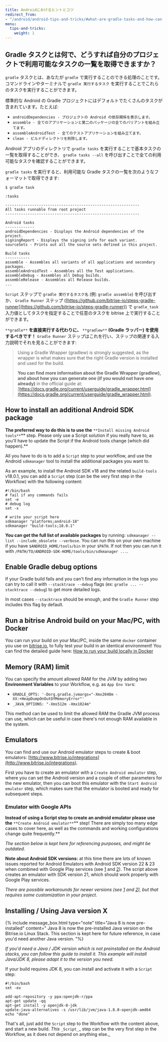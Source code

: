 ```yaml
---
title: Androidにおけるヒントとコツ
redirect_from:
- "/android/android-tips-and-tricks/#what-are-gradle-tasks-and-how-can-i-get-the-list-of-available-tasks-in-my-project"
menu:
  tips-and-tricks:
    weight: 1
---
```

## Gradle タスクとは何で、どうすれば自分のプロジェクトで利用可能なタスクの一覧を取得できますか？

`gradle` タスクとは、あなたが `gradle` で実行することのできる処理のことです。
コマンドラインやターミナルで `gradle 実行するタスク` を実行することでこれらのタスクを実行することができます。

標準的な Android の Gradle プロジェクトにはデフォルトでたくさんのタスクが含まれています。たとえば:

* `androidDependencies - プロジェクトの Android の依存関係を表示します。`
* `assemble - 全てのアプリケーションと第二のパッケージの全てのバリアントを組み立てます。`
* `assembleAndroidTest - 全てのテストアプリケーションを組み立てます。`
* `clean - ビルドディレクトリを削除します。`

Android アプリのディレクトリで `gradle tasks` を実行することで基本タスクの一覧を取得することができ、
`gradle tasks --all` を呼び出すことで全ての利用可能なタスクを確認することができます。

`gradle tasks` を実行すると、利用可能な Gradle タスクの一覧を次のようなフォーマットで取得できます:

    $ gradle task
    
    :tasks
    
    ------------------------------------------------------------
    All tasks runnable from root project
    ------------------------------------------------------------
    
    Android tasks
    -------------
    androidDependencies - Displays the Android dependencies of the project.
    signingReport - Displays the signing info for each variant.
    sourceSets - Prints out all the source sets defined in this project.
    
    Build tasks
    -----------
    assemble - Assembles all variants of all applications and secondary packages.
    assembleAndroidTest - Assembles all the Test applications.
    assembleDebug - Assembles all Debug builds.
    assembleRelease - Assembles all Release builds.
    ...

`Script` ステップで `gradle 実行するタスク名` (例: `gradle assemble`) を呼び出すか、
`Gradle Runner` ステップ ([https://github.com/bitrise-io/steps-gradle-runner](https://github.com/bitrise-io/steps-gradle-runner)) で
`gradle_task` 入力値としてタスクを指定することで任意のタスクを bitrise 上で実行することができます。

`**gradle**` **を直接実行する代わりに、** `**gradlew**` **(Gradle ラッパー) を使用するべきです！**
`Gradle Runner` ステップはこれを行い、ステップの関連する入力説明でそれを見ることができます:

> Using a Gradle Wrapper (gradlew) is strongly suggested, as the wrapper is what makes sure
> that the right Gradle version is installed and used for the build.
>
> **You can find more information about the Gradle Wrapper (gradlew),
> and about how you can generate one (if you would not have one already)**
> in the official guide at: [https://docs.gradle.org/current/userguide/gradle_wrapper.html](https://docs.gradle.org/current/userguide/gradle_wrapper.html).

## How to install an additional Android SDK package

**The preferred way to do this is to use the** `**Install missing Android tools**`** step.
Please only use a Script solution if you really have to, as you'll have to update
the Script if the Android tools change (which did happen).**

All you have to do is to add a `Script` step to your workflow,
and use the Android `sdkmanager` tool to install the additional packages you want to.

As an example, to install the Android SDK v18 and the related `build-tools` v18.0.1,
you can add a `Script` step (can be the very first step in the Workflow)
with the following content:

    #!/bin/bash
    # fail if any commands fails
    set -e
    # debug log
    set -x
    
    # write your script here
    sdkmanager "platforms;android-18"
    sdkmanager "build-tools;18.0.1"

**You can get the full list of available packages** by running:
`sdkmanager --list --include_obsolete --verbose`.
You can run this on your own machine if you have `$ANDROID_HOME/tools/bin` in your `$PATH`.
If not then you can run it with `/PATH/TO/ANDROID-SDK-HOME/tools/bin/sdkmanager ...`.

## Enable Gradle debug options

If your Gradle build fails and you can't find any information in the logs you can try to call it with
`--stacktrace --debug` flags (ex: `gradle ... --stacktrace --debug`) to get more detailed logs.

In most cases `--stacktrace` should be enough, and the `Gradle Runner` step includes
this flag by default.

## Run a bitrise Android build on your Mac/PC, with Docker

You can run your build on your Mac/PC, inside the same `docker` container you use on [bitrise.io](https://www.bitrise.io),
to fully test your build in an identical environment! You can find the detailed guide here:
[How to run your build locally in Docker](/docker/run-your-build-locally-in-docker/)

## Memory (RAM) limit

You can specify the amount allowed RAM for the JVM by adding two **Environment Variables** to your Workflow,
e.g. as `App Env Var`s:

* `GRADLE_OPTS: '-Dorg.gradle.jvmargs="-Xmx2048m -XX:+HeapDumpOnOutOfMemoryError"'`
* `_JAVA_OPTIONS: "-Xms512m -Xmx1024m"`

This method can be used to limit the allowed RAM the Gradle JVM process can use,
which can be useful in case there's not enough RAM available in the system.

## Emulators

You can find and use our Android emulator steps to create & boot emulators:
[http://www.bitrise.io/integrations](http://www.bitrise.io/integrations).

First you have to create an emulator with a `Create Android emulator` step,
where you can set the Android version and a couple of other parameters for the new emulator,
then you can boot this emulator with the `Start Android emulator` step,
which makes sure that the emulator is booted and ready for subsequent steps.

### Emulator with Google APIs

**Instead of using a Script step to create an android emulator please use the** `**Create Android emulator**`** step!
There are simply too many edge cases to cover here, as well as the commands and working configurations change quite frequently.**

_The section below is kept here for referencing purposes, and might be outdated._

**Note about Android SDK versions:** at this time there are lots of known issues reported for Android Emulators
with Android SDK version 22 & 23 when combined with Google Play services
(see [1](http://stackoverflow.com/questions/32856919/androidstudio-emulator-wont-run-unless-you-update-google-play-services)
and [2](https://code.google.com/p/android/issues/detail?id=176348)).
The script above creates an emulator with SDK version 21, which should work properly with Google Play services.

_There are possible workarounds for newer versions
(see _[_1_](http://stackoverflow.com/questions/34329363/app-wont-run-unless-you-update-google-play-services-with-google-maps-api-andr)
_and_ [_2_](http://stackoverflow.com/questions/33114112/app-wont-run-unless-you-update-google-play-services)_),
but that requires some customization in your project._

## Installing / Using Java version X

{% include message_box.html type="note" title="Java 8 is now pre-installed" content=" Java 8 is now the pre-installed Java version on the Bitrise.io Linux Stack. This section is kept here for future reference, in case you'd need another Java version. "%}

_If you'd need a Java / JDK version which is not preinstalled on the Android stacks,
you can follow this guide to install it. This example will install Java/JDK 8,
please adapt it to the version you need._

If your build requires JDK 8, you can install and activate it with a `Script` step:

    #!/bin/bash
    set -ex
    
    add-apt-repository -y ppa:openjdk-r/ppa
    apt-get update -qq
    apt-get install -y openjdk-8-jdk
    update-java-alternatives -s /usr/lib/jvm/java-1.8.0-openjdk-amd64
    echo "done"

That's all, just add the `Script` step to the Workflow with the content above,
and start a new build. _This_ `_Script_`_ step can be the very first step in the Workflow,
as it does not depend on anything else._

